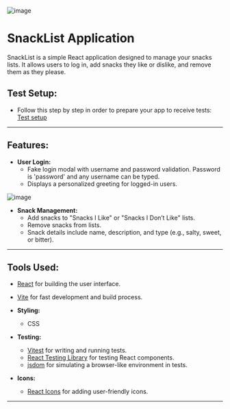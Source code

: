 ![image](https://github.com/user-attachments/assets/12a1216d-401d-4a68-baa9-362f6d757ae2)




# SnackList Application

SnackList is a simple React application designed to manage your snacks lists. It allows users to log in, add snacks they like or dislike, and  remove them as they please.



## Test Setup:

- Follow this step by step in order to prepare your app to receive tests: [Test setup](https://gist.github.com/IasmimCristina/6ba622482b3a80e28d62e6167f42e381)

---

## Features:
- **User Login:** 
  - Fake login modal with username and password validation. Password is 'password' and any username can be typed.
  - Displays a personalized greeting for logged-in users.

![image](https://github.com/user-attachments/assets/7eae165b-9348-4fbe-bfa1-be23ee30024b)


- **Snack Management:**
  - Add snacks to "Snacks I Like" or "Snacks I Don’t Like" lists.
  - Remove snacks from lists.
  - Snack details include name, description, and type (e.g., salty, sweet, or bitter).


---

## Tools Used:
  - [React](https://reactjs.org/) for building the user interface.
  - [Vite](https://vitejs.dev/) for fast development and build process.

- **Styling:**
  - CSS
  
- **Testing:**
  - [Vitest](https://vitest.dev/) for writing and running tests.
  - [React Testing Library](https://testing-library.com/) for testing React components.
  - [jsdom](https://github.com/jsdom/jsdom) for simulating a browser-like environment in tests.

- **Icons:**
  - [React Icons](https://react-icons.github.io/react-icons/) for adding user-friendly icons.

---

